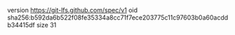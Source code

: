 version https://git-lfs.github.com/spec/v1
oid sha256:b592da6b522f08fe35334a8cc71f7ece203775c11c97603b0a60acddb34415df
size 31
